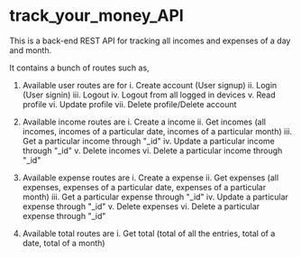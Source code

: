 # track_your_money_API
This is a back-end REST API for tracking all incomes and expenses of a day and month. 

It contains a bunch of routes such as,
  1) Available user routes are for
    i. Create account (User signup)
    ii. Login (User signin)
    iii. Logout
    iv. Logout from all logged in devices
    v. Read profile
    vi. Update profile
    vii. Delete profile/Delete account
    
  2) Available income routes are
    i. Create a income
    ii. Get incomes (all incomes, incomes of a particular date, incomes of a particular month)
    iii. Get a particular income through "_id"
    iv. Update a particular income through "_id"
    v. Delete incomes
    vi. Delete a particular income through "_id"
    
  3) Available expense routes are
    i. Create a expense
    ii. Get expenses (all expenses, expenses of a particular date, expenses of a particular month)
    iii. Get a particular expense through "_id"
    iv. Update a particular expense through "_id"
    v. Delete expenses
    vi. Delete a particular expense through "_id"
    
  4) Available total routes are
    i. Get total (total of all the entries, total of a date, total of a month)

